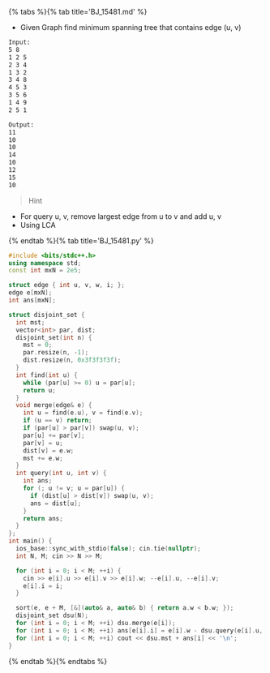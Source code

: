 {% tabs %}{% tab title='BJ_15481.md' %}

* Given Graph find minimum spanning tree that contains edge (u, v)

```txt
Input:
5 8
1 2 5
2 3 4
1 3 2
3 4 8
4 5 3
3 5 6
1 4 9
2 5 1

Output:
11
10
10
14
10
12
15
10
```

> Hint

* For query u, v, remove largest edge from u to v and add u, v
* Using LCA

{% endtab %}{% tab title='BJ_15481.py' %}

```cpp
#include <bits/stdc++.h>
using namespace std;
const int mxN = 2e5;

struct edge { int u, v, w, i; };
edge e[mxN];
int ans[mxN];

struct disjoint_set {
  int mst;
  vector<int> par, dist;
  disjoint_set(int n) {
    mst = 0;
    par.resize(n, -1);
    dist.resize(n, 0x3f3f3f3f);
  }
  int find(int u) {
    while (par[u] >= 0) u = par[u];
    return u;
  }
  void merge(edge& e) {
    int u = find(e.u), v = find(e.v);
    if (u == v) return;
    if (par[u] > par[v]) swap(u, v);
    par[u] += par[v];
    par[v] = u;
    dist[v] = e.w;
    mst += e.w;
  }
  int query(int u, int v) {
    int ans;
    for (; u != v; u = par[u]) {
      if (dist[u] > dist[v]) swap(u, v);
      ans = dist[u];
    }
    return ans;
  }
};
int main() {
  ios_base::sync_with_stdio(false); cin.tie(nullptr);
  int N, M; cin >> N >> M;

  for (int i = 0; i < M; ++i) {
    cin >> e[i].u >> e[i].v >> e[i].w; --e[i].u, --e[i].v;
    e[i].i = i;
  }

  sort(e, e + M, [&](auto& a, auto& b) { return a.w < b.w; });
  disjoint_set dsu(N);
  for (int i = 0; i < M; ++i) dsu.merge(e[i]);
  for (int i = 0; i < M; ++i) ans[e[i].i] = e[i].w - dsu.query(e[i].u, e[i].v);
  for (int i = 0; i < M; ++i) cout << dsu.mst + ans[i] << '\n';
}
```

{% endtab %}{% endtabs %}
